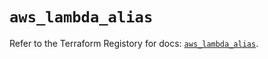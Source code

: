 # `aws_lambda_alias`

Refer to the Terraform Registory for docs: [`aws_lambda_alias`](https://registry.terraform.io/providers/hashicorp/aws/5.15.0/docs/resources/lambda_alias).
